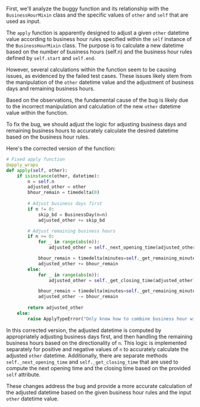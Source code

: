 First, we'll analyze the buggy function and its relationship with the `BusinessHourMixin` class and the specific values of `other` and `self` that are used as input. 

The `apply` function is apparently designed to adjust a given `other` datetime value according to business hour rules specified within the `self` instance of the `BusinessHourMixin` class. The purpose is to calculate a new datetime based on the number of business hours (self.n) and the business hour rules defined by `self.start` and `self.end`. 

However, several calculations within the function seem to be causing issues, as evidenced by the failed test cases. These issues likely stem from the manipulation of the `other` datetime value and the adjustment of business days and remaining business hours.

Based on the observations, the fundamental cause of the bug is likely due to the incorrect manipulation and calculation of the new `other` datetime value within the function. 

To fix the bug, we should adjust the logic for adjusting business days and remaining business hours to accurately calculate the desired datetime based on the business hour rules.

Here's the corrected version of the function:

```python
# Fixed apply function
@apply_wraps
def apply(self, other):
    if isinstance(other, datetime):
        n = self.n
        adjusted_other = other
        bhour_remain = timedelta(0)
        
        # Adjust business days first
        if n != 0:
            skip_bd = BusinessDay(n=n)
            adjusted_other += skip_bd

        # Adjust remaining business hours
        if n >= 0:
            for _ in range(abs(n)):
                adjusted_other = self._next_opening_time(adjusted_other)

            bhour_remain = timedelta(minutes=self._get_remaining_minutes(adjusted_other, self.end))
            adjusted_other += bhour_remain
        else:
            for _ in range(abs(n)):
                adjusted_other = self._get_closing_time(adjusted_other)

            bhour_remain = timedelta(minutes=self._get_remaining_minutes(adjusted_other, self.start))
            adjusted_other -= bhour_remain
        
        return adjusted_other
    else:
        raise ApplyTypeError("Only know how to combine business hour with datetime")
```

In this corrected version, the adjusted datetime is computed by appropriately adjusting business days first, and then handling the remaining business hours based on the directionality of `n`. This logic is implemented separately for positive and negative values of `n` to accurately calculate the adjusted `other` datetime. Additionally, there are separate methods `self._next_opening_time` and `self._get_closing_time` that are used to compute the next opening time and the closing time based on the provided `self` attribute. 

These changes address the bug and provide a more accurate calculation of the adjusted datetime based on the given business hour rules and the input `other` datetime value.